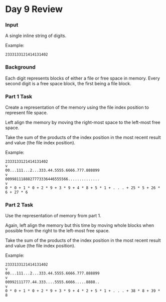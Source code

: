 # Day 9 Review

### Input
A single inline string of digits.

Example:
```
2333133121414131402
```

### Background
Each digit represents blocks of either a file or free space in memory. Every second digit is a free space block, the first being a file block.

### Part 1 Task
Create a representation of the memory using the file index position to represent file space.

Left align the memory by moving the right-most space to the left-most free space.

Take the sum of the products of the index position in the most recent result and value (the file index position).

Example: 
```
2333133121414131402
v
00...111...2...333.44.5555.6666.777.888899
v
0099811188827773336446555566..............
v
0 * 0 + 1 * 0 + 2 * 9 + 3 * 9 + 4 * 8 + 5 * 1 + . . . + 25 * 5 + 26 * 6 + 27 * 6
```

### Part 2 Task
Use the representation of memory from part 1.

Again, left align the memory but this time by moving whole blocks when possible from the right to the left-most free space.

Take the sum of the products of the index position in the most recent result and value (the file index position).

Example: 
```
2333133121414131402
v
00...111...2...333.44.5555.6666.777.888899
v
00992111777.44.333....5555.6666.....8888..
v
0 * 0 + 1 * 0 + 2 * 9 + 3 * 9 + 4 * 2 + 5 * 1 + . . . + 38 * 8 + 39 * 8
```
